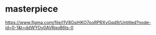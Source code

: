 # masterpiece
https://www.figma.com/file/I1V8GsiHKO7ooRPRXvGqd9/Untitled?node-id=0-1&t=ddWYOv0AVRqo86ts-0
